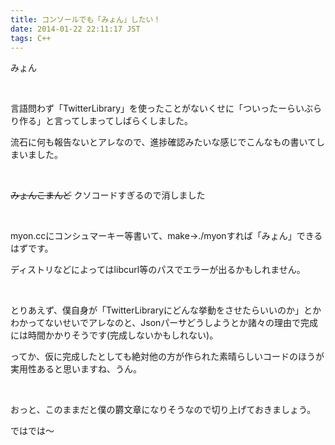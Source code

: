 ```yaml
---
title: コンソールでも「みょん」したい！
date: 2014-01-22 22:11:17 JST
tags: C++
---
```

みょん

&nbsp;

言語問わず「TwitterLibrary」を使ったことがないくせに「ついったーらいぶらり作る」と言ってしまってしばらくしました。

流石に何も報告ないとアレなので、進捗確認みたいな感じでこんなもの書いてしまいました。

&nbsp;

<del>みょんこまんど</del> クソコードすぎるので消しました

&nbsp;

myon.ccにコンシュマーキー等書いて、make→./myonすれば「みょん」できるはずです。

ディストリなどによってはlibcurl等のパスでエラーが出るかもしれません。

&nbsp;

とりあえず、僕自身が「TwitterLibraryにどんな挙動をさせたらいいのか」とかわかってないせいでアレなのと、Jsonパーサどうしようとか諸々の理由で完成には時間かかりそうです(完成しないかもしれない)。

ってか、仮に完成したとしても絶対他の方が作られた素晴らしいコードのほうが実用性あると思いますね、うん。

&nbsp;

おっと、このままだと僕の欝文章になりそうなので切り上げておきましょう。

ではでは〜
